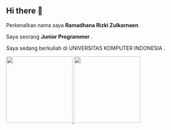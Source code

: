 ## Hi there 👋

Perkenalkan nama saya **Ramadhana Rizki Zulkarnaen**.<br>

Saya seorang **Junior Programmer** .<br>

Saya sedang berkuliah di UNIVERSITAS KOMPUTER INDONESIA .<br>

<p align="left">
<a href="https://github.com/penuliscode">
  <img height="180em" src="https://github-readme-stats-eight-theta.vercel.app/api?username=penuliscode&show_icons=true&theme=algolia&include_all_commits=true&count_private=true"/>
  <img height="180em" src="https://github-readme-stats-eight-theta.vercel.app/api/top-langs/?username=penuliscode&layout=compact&theme=algolia"/>
</a>
</p>
